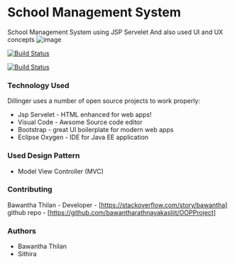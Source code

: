 # School Management System

School Management System using JSP Servelet And also used UI and UX concepts
![image](https://drive.google.com/uc?export=view&id=1EWOWIJkhX7mCNL3UaylF2yXUcyTmE1zz)


[![Build Status](https://img.shields.io/badge/Powerd%20By-Eclipse%20Oxygen-green.svg)](https://www.eclipse.org/downloads/packages/release/oxygen)

[![Build Status](https://img.shields.io/badge/Source%20Editor-Visual%20Code-blue.svg)](https://code.visualstudio.com/)



  







### Technology Used

Dillinger uses a number of open source projects to work properly:

* Jsp Servelet - HTML enhanced for web apps!
* Visual Code - Awsome Source code editor
*  Bootstrap - great UI boilerplate for modern web apps
* Eclipse Oxygen - IDE for Java EE application

### Used Design Pattern 
* Model View Controller (MVC)

### Contributing

Bawantha Thilan - Developer - [https://stackoverflow.com/story/bawantha]
github repo - [https://github.com/bawantharathnayakasliit/OOPProject]

### Authors
* Bawantha Thilan 
* Sithira
    







